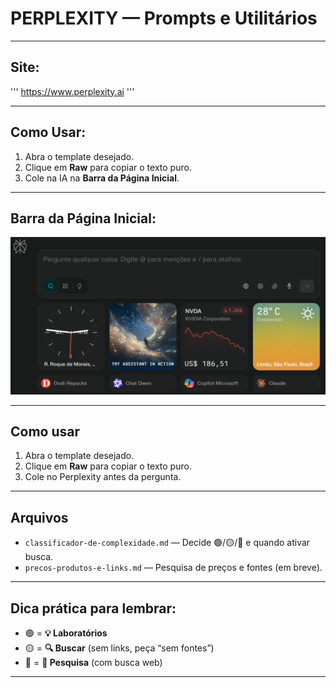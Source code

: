 # **PERPLEXITY — Prompts e Utilitários**

---

## **Site:**
'''
https://www.perplexity.ai
'''

---
## **Como Usar:**
1) Abra o template desejado.
2) Clique em **Raw** para copiar o texto puro.
3) Cole na IA na **Barra da Página Inicial**.

---
## **Barra da Página Inicial:**

![Barra da Página Inicial](../../assets/pagina-inicial-perplexity.png)

---
## Como usar
1) Abra o template desejado.
2) Clique em **Raw** para copiar o texto puro.
3) Cole no Perplexity antes da pergunta.

---

## Arquivos
- `classificador-de-complexidade.md` — Decide 🟢/🟡/🔴 e quando ativar busca.
- `precos-produtos-e-links.md` — Pesquisa de preços e fontes (em breve).

---

## **Dica prática para lembrar:**

- 🟢 = **💡 Laboratórios**
- 🟡 = **🔍 Buscar** (sem links, peça “sem fontes”)
- 🔴 = **🔀 Pesquisa** (com busca web)

---
